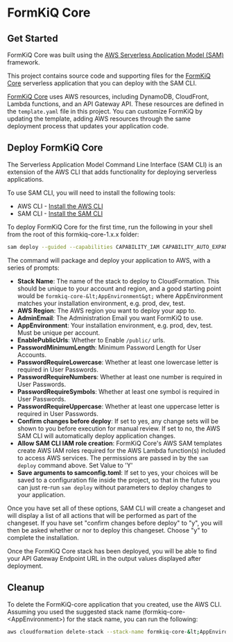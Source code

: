 # FormKiQ Core

## Get Started

FormKiQ Core was built using the [AWS Serverless Application Model (SAM)](https://aws.amazon.com/serverless/sam/) framework.

This project contains source code and supporting files for the [FormKiQ Core](https://github.com/formkiq/formkiq-core) serverless application that you can deploy with the SAM CLI.

[FormKiQ Core](https://github.com/formkiq/formkiq-core) uses AWS resources, including DynamoDB, CloudFront, Lambda functions, and an API Gateway API. These resources are defined in the `template.yaml` file in this project. You can customize FormKiQ by updating the template, adding AWS resources through the same deployment process that updates your application code.

## Deploy FormKiQ Core

The Serverless Application Model Command Line Interface (SAM CLI) is an extension of the AWS CLI that adds functionality for deploying serverless applications.

To use SAM CLI, you will need to install the following tools:

* AWS CLI - [Install the AWS CLI](https://aws.amazon.com/cli/)
* SAM CLI - [Install the SAM CLI](https://docs.aws.amazon.com/serverless-application-model/latest/developerguide/serverless-sam-cli-install.html)

To deploy FormKiQ Core for the first time, run the following in your shell from the root of this formkiq-core-1.x.x folder:

```bash
sam deploy --guided --capabilities CAPABILITY_IAM CAPABILITY_AUTO_EXPAND CAPABILITY_NAMED_IAM
```

The command will package and deploy your application to AWS, with a series of prompts:

* **Stack Name**: The name of the stack to deploy to CloudFormation. This should be unique to your account and region, and a good starting point would be `formkiq-core-&lt;AppEnvironment&gt;` where AppEnvironment matches your installation environment, e.g. prod, dev, test.
* **AWS Region**: The AWS region you want to deploy your app to.
* **AdminEmail**: The Administration Email you want FormKiQ to use.
* **AppEnvironment**: Your installation environment, e.g. prod, dev, test. Must be unique per account.
* **EnablePublicUrls**: Whether to Enable `/public/` urls.
* **PasswordMinimumLength**: Minimum Password Length for User Accounts.
* **PasswordRequireLowercase**: Whether at least one lowercase letter is required in User Passwords.
* **PasswordRequireNumbers**: Whether at least one number is required in User Passwords.
* **PasswordRequireSymbols**: Whether at least one symbol is required in User Passwords.
* **PasswordRequireUppercase**: Whether at least one uppercase letter is required in User Passwords.
* **Confirm changes before deploy**: If set to yes, any change sets will be shown to you before execution for manual review. If set to no, the AWS SAM CLI will automatically deploy application changes.
* **Allow SAM CLI IAM role creation**: FormKiQ Core's AWS SAM templates create AWS IAM roles required for the AWS Lambda function(s) included to access AWS services. The permissions are passed in by the `sam deploy` command above. Set Value to 'Y'
* **Save arguments to samconfig.toml**: If set to yes, your choices will be saved to a configuration file inside the project, so that in the future you can just re-run `sam deploy` without parameters to deploy changes to your application.

Once you have set all of these options, SAM CLI will create a changeset and will display a list of all actions that will be performed as part of the changeset. If you have set "confirm changes before deploy" to "y", you will then be asked whether or nor to deploy this changeset. Choose "y" to complete the installation.

Once the FormKiQ Core stack has been deployed, you will be able to find your API Gateway Endpoint URL in the output values displayed after deployment.


## Cleanup

To delete the FormKiQ-core application that you created, use the AWS CLI. Assuming you used the suggested stack name (formkiq-core-&lt;AppEnvironment&gt;) for the stack name, you can run the following:

```bash
aws cloudformation delete-stack --stack-name formkiq-core-&lt;AppEnvironment&gt;
```